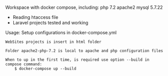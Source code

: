 Workspace with docker compose, including:
    php 7.2
    apache2
    mysql 5.7.22

- Reading htaccess file
- Laravel projects tested and working

Usage: Setup configurations in docker-compose.yml

    WebSites projects is insert in html folder

    Folder apache2-php-7.2 is local to apache and php configuration files

    When to up in the first time, is required use option --build in compose command:
        $ docker-compose up --build
